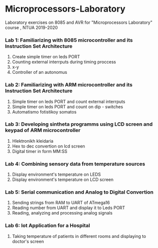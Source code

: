 # Microprocessors-Laboratory
Laboratory exercises on 8085 and AVR for "Microprocessors Laboratory" course , NTUA 2019-2020

### Lab 1: Familiarizing with 8085 microcontroller and its Instruction Set Architecture

1. Create simple timer on leds PORT 
2. Counting external interrputs during timing proccess 
3. x-y 
4. Controller of an autonomus 

### Lab 2: Familiarizing with ARM  microcontroller and its Instruction Set Architecture

1. Simple timer on leds PORT and count external interrputs 
2. Simple timer on leds PORT and count on  dip - switches
3. Automatismo fotistikoy somatos


### Lab 3: Developing sintheta programms using LCD screen and keypad of ARM microcontroller 

1. Hlektronikh kleidaria
2. Hex to dec convertion on lcd screen 
3. Digital timer in form MM:SS

### Lab 4: Combining sensory data from temperature sources

1. Display environment's temperature on LEDS 
2. Display environment's temperature on LCD screen 

### Lab 5: Serial communication and Analog to Digital Convertion 


1. Sending strings from RAM to UART of ATmega16
2. Reading number from UART and display it to Leds PORT
3. Reading, analyzing and processing analog signals


### Lab 6: Iot Application for a Hospital 

1. Taking temperature of patients in different rooms and displaying to doctor's screen

